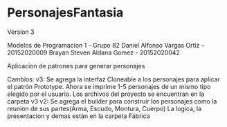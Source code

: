 # PersonajesFantasia

Version 3

Modelos de Programacion 1 - Grupo 82
Daniel Alfonso Vargas Ortiz - 20152020009
Brayan Steven Aldana Gomez - 20152020042

Aplicacion de patrones para generar personajes

Cambios:
v3: Se agrega la interfaz Cloneable a los personajes para aplicar el patrón Prototype. Ahora se imprime 1-5 personajes de un mismo tipo elegido por el usuario. Los archivos del proyecto se encuentran en la carpeta v3
v2: Se agrega el builder para construir los personajes como la reunion de sus partes(Arma, Escudo, Montura, Cuerpo)
La logica, la presentacion y demas están en la carpeta Fábrica
